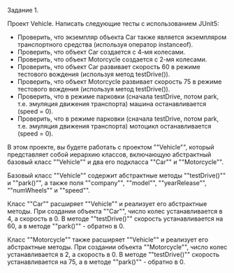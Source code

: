 Задание 1.

Проект Vehicle. Написать следующие тесты с использованием JUnit5:
- Проверить, что экземпляр объекта Car также является экземпляром транспортного средства (используя оператор instanceof).
- Проверить, что объект Car создается с 4-мя колесами.
- Проверить, что объект Motorcycle создается с 2-мя колесами.
- Проверить, что объект Car развивает скорость 60 в режиме тестового вождения (используя метод testDrive()).
- Проверить, что объект Motorcycle развивает скорость 75 в режиме тестового вождения (используя метод testDrive()).
- Проверить, что в режиме парковки (сначала testDrive, потом park, т.е. эмуляция движения транспорта) машина останавливается (speed = 0).
- Проверить, что в режиме парковки (сначала testDrive, потом park, т.е. эмуляция движения транспорта) мотоцикл останавливается (speed = 0).

В этом проекте, вы будете работать с проектом ""Vehicle"", который представляет собой иерархию классов,
включающую абстрактный базовый класс ""Vehicle"" и два его подкласса ""Car"" и ""Motorcycle"".

Базовый класс ""Vehicle"" содержит абстрактные методы ""testDrive()"" и ""park()"",
а также поля ""company"", ""model"", ""yearRelease"", ""numWheels"" и ""speed"".

Класс ""Car"" расширяет ""Vehicle"" и реализует его абстрактные методы.
При создании объекта ""Car"", число колес устанавливается в 4, а скорость в 0. В методе ""testDrive()"" скорость устанавливается на 60,
а в методе ""park()"" - обратно в 0.

Класс ""Motorcycle"" также расширяет ""Vehicle"" и реализует его абстрактные методы.
При создании объекта ""Motorcycle"", число колес устанавливается в 2, а скорость в 0.
В методе ""testDrive()"" скорость устанавливается на 75, а в методе ""park()"" - обратно в 0.
